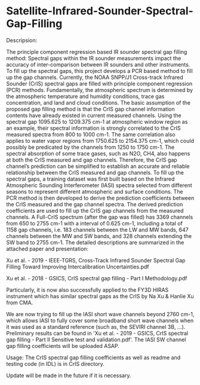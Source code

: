 # Satellite-Infrared-Sounder-Spectral-Gap-Filling
Descripsion:

The principle component regression based IR sounder spectral gap filling method:
Spectral gaps within the IR sounder measurements impact the accuracy of inter-comparison between IR sounders and other instruments. To fill up the spectral gaps, this project develops a PCR based method to fill up the gap channels.
Currently, the NOAA SNPP/J1 Cross-track Infrared Sounder (CrIS) spectral gaps are filled with principle component regression (PCR) methods. Fundamentally, the atmospheric spectrum is determined by the atmospheric temperature and humidity conditions, trace gas concentration, and land and cloud conditions. The basic assumption of the proposed gap filling method is that the CrIS gap channel information contents have already existed in current measured channels. Using the spectral gap 1095.625 to 1209.375 cm-1 at atmospheric window region as an example, their spectral information is strongly correlated to the CrIS measured spectra from 800 to 1000 cm-1. The same correlation also applies to water vapor regions from 1750.625 to 2154.375 cm-1, which could possibly be predicated by the channels from 1250 to 1750 cm-1. The spectral absorption of some trace gases, such as N2O, CH4, also happens at both the CrIS measured and gap channels. Therefore, the CrIS gap channel’s prediction can be simplified to establish an accurate and reliable relationship between the CrIS measured and gap channels. To fill up the spectral gaps, a training dataset was first built based on the Infrared Atmospheric Sounding Interferometer (IASI) spectra selected from different seasons to represent different atmospheric and surface conditions. The PCR method is then developed to derive the prediction coefficients between the CrlS measured and the gap channel spectra. The derived prediction coefficients are used to fill up the CrIS gap channels from the measured channels. A Full-CrIS spectrum (after the gap was filled) has 3369 channels from 650 to 2755 cm-1 with a interval of 0.625 cm-1, including a total of 1158 gap channels, i.e. 183 channels between the LW and MW bands, 647 channels between the MW and SW bands, and 328 channels extending the SW band to 2755 cm-1. The detailed descriptions are summarized in the attached paper and presentation:

Xu et al. - 2019 - IEEE-TGRS, Cross-Track Infrared Sounder Spectral Gap Filling Toward Improving Intercalibration Uncertainties.pdf 

Xu et al. - 2018 - GSICS, CrIS spectral gap filling - Part I  Methodology.pdf

Particularly, it is now also successfully applied to the FY3D HIRAS instrument which has similar spectral gaps as the CrIS by Na Xu & Hanlie Xu from CMA.

We are now trying to fill up the IASI short wave channels beyond 2760 cm-1, which allows IASI to fully cover some broadband short wave channels when it was used as a standard reference (such as, the SEVIRI channel 3B, ...). Preliminary results can be found in 
 'Xu et al. - 2019 - GSICS, CrIS spectral gap filling - Part II Sensitive test and validation.pdf'. The IASI SW channel gap filling coefficients will be uploaded ASAP. 

Usage:
The CrIS spectral gap filling coefficients as well as readme and testing code (in IDL) is in CrIS directory.

Update will be made in the future if it is necessary. 
